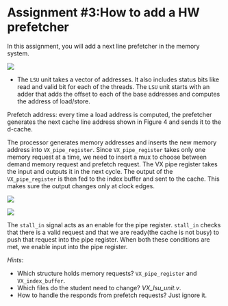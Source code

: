 # Assignment #3:How to add a HW prefetcher

In this assignment, you will add a next line prefetcher in the memory system. 
 
![](../figs/assignment3_fig1.png)
 
* The `LSU` unit takes a vector of addresses. It also includes status bits like read and valid bit for each of the threads. The `LSU` unit starts with an adder that adds the offset to each of the base addresses and computes the address of load/store. 

[comment]: <> (Please note that the addresses are computed for even inactive threads. For an inactive thread, the valid bit is false. The offset is an immediate value. Since the address is in the critical path, the processor sends the computed address into a pipeline latch.) 

[comment]: <> (The metadata associated with the instruction has to be stored somewhere so that we can track the requests sent to the dcache and the responses and data sent from the dcache. For this purpose, the processor has an index buffer. For every instruction, the processor puts the metadata in the index buffer and gets a tag. The tag is sent as a part of the D-cache request and will be present in its D-cache response as well. When a response arrives, the processor retrieves the metadata from the index buffer using the tag and pipelines the responses with the instruction metadata to the commit stage )
Prefetch address: every time a load address is computed, the prefetcher generates the next cache line address shown in Figure 4 and sends it to the d-cache. 

The processor generates memory addresses and inserts the new memory address into 
`VX_pipe_register`. Since `VX_pipe_register` takes only one memory request at a time, we need to insert a mux to choose between demand memory request and prefetch request. 
The VX pipe register takes the input and outputs it in the next cycle. The output of the `VX_pipe_register` is then fed to the index buffer and sent to the cache. This makes sure the output changes only at clock edges. 
 
![](../figs/assignment3_fig2.png)
  
![](../figs/assignment3_fig3.png)

The `stall_in` signal acts as an enable for the pipe register. `stall_in` checks that there is a valid request and that we are ready(the cache is not busy) to push that request into the pipe register. When both these conditions are met, we enable input into the pipe register. 

*Hints*:

- Which structure holds memory requests? `VX_pipe_register` and `VX_index_buffer`.
- Which files do the student need to change? *VX_lsu_unit.v*.
- How to handle the responds from prefetch requests? Just ignore it.




